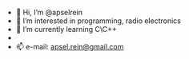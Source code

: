- 👋 Hi, I’m @apselrein
- 👀 I’m interested in programming, radio electronics
- 🌱 I’m currently learning С\С++
- 
- 📫 e-mail: apsel.rein@gmail.com

<!---
apselrein/apselrein is a ✨ special ✨ repository because its `README.md` (this file) appears on your GitHub profile.
You can click the Preview link to take a look at your changes.
--->
